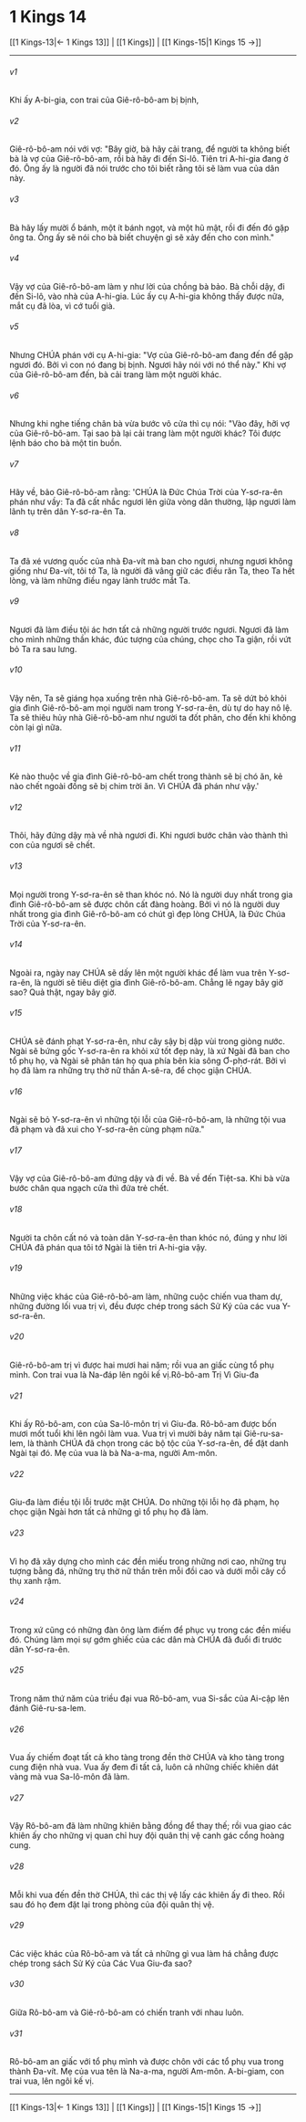 # 1 Kings 14

[[1 Kings-13|← 1 Kings 13]] | [[1 Kings]] | [[1 Kings-15|1 Kings 15 →]]
***



###### v1 
Khi ấy A-bi-gia, con trai của Giê-rô-bô-am bị bịnh, 

###### v2 
Giê-rô-bô-am nói với vợ: "Bây giờ, bà hãy cải trang, để người ta không biết bà là vợ của Giê-rô-bô-am, rồi bà hãy đi đến Si-lô. Tiên tri A-hi-gia đang ở đó. Ông ấy là người đã nói trước cho tôi biết rằng tôi sẽ làm vua của dân này. 

###### v3 
Bà hãy lấy mười ổ bánh, một ít bánh ngọt, và một hũ mật, rồi đi đến đó gặp ông ta. Ông ấy sẽ nói cho bà biết chuyện gì sẽ xảy đến cho con mình." 

###### v4 
Vậy vợ của Giê-rô-bô-am làm y như lời của chồng bà bảo. Bà chỗi dậy, đi đến Si-lô, vào nhà của A-hi-gia. Lúc ấy cụ A-hi-gia không thấy được nữa, mắt cụ đã lòa, vì cớ tuổi già. 

###### v5 
Nhưng CHÚA phán với cụ A-hi-gia: "Vợ của Giê-rô-bô-am đang đến để gặp ngươi đó. Bởi vì con nó đang bị bịnh. Ngươi hãy nói với nó thể này." Khi vợ của Giê-rô-bô-am đến, bà cải trang làm một người khác. 

###### v6 
Nhưng khi nghe tiếng chân bà vừa bước vô cửa thì cụ nói: "Vào đây, hỡi vợ của Giê-rô-bô-am. Tại sao bà lại cải trang làm một người khác? Tôi được lệnh báo cho bà một tin buồn. 

###### v7 
Hãy về, bảo Giê-rô-bô-am rằng: 'CHÚA là Đức Chúa Trời của Y-sơ-ra-ên phán như vầy: Ta đã cất nhắc ngươi lên giữa vòng dân thường, lập ngươi làm lãnh tụ trên dân Y-sơ-ra-ên Ta. 

###### v8 
Ta đã xé vương quốc của nhà Đa-vít mà ban cho ngươi, nhưng ngươi không giống như Đa-vít, tôi tớ Ta, là người đã vâng giữ các điều răn Ta, theo Ta hết lòng, và làm những điều ngay lành trước mắt Ta. 

###### v9 
Ngươi đã làm điều tội ác hơn tất cả những người trước ngươi. Ngươi đã làm cho mình những thần khác, đúc tượng của chúng, chọc cho Ta giận, rồi vứt bỏ Ta ra sau lưng. 

###### v10 
Vậy nên, Ta sẽ giáng họa xuống trên nhà Giê-rô-bô-am. Ta sẽ dứt bỏ khỏi gia đình Giê-rô-bô-am mọi người nam trong Y-sơ-ra-ên, dù tự do hay nô lệ. Ta sẽ thiêu hủy nhà Giê-rô-bô-am như người ta đốt phân, cho đến khi không còn lại gì nữa. 

###### v11 
Kẻ nào thuộc về gia đình Giê-rô-bô-am chết trong thành sẽ bị chó ăn, kẻ nào chết ngoài đồng sẽ bị chim trời ăn. Vì CHÚA đã phán như vậy.' 

###### v12 
Thôi, hãy đứng dậy mà về nhà ngươi đi. Khi ngươi bước chân vào thành thì con của ngươi sẽ chết. 

###### v13 
Mọi người trong Y-sơ-ra-ên sẽ than khóc nó. Nó là người duy nhất trong gia đình Giê-rô-bô-am sẽ được chôn cất đàng hoàng. Bởi vì nó là người duy nhất trong gia đình Giê-rô-bô-am có chút gì đẹp lòng CHÚA, là Đức Chúa Trời của Y-sơ-ra-ên. 

###### v14 
Ngoài ra, ngày nay CHÚA sẽ dấy lên một người khác để làm vua trên Y-sơ-ra-ên, là người sẽ tiêu diệt gia đình Giê-rô-bô-am. Chẳng lẽ ngay bây giờ sao? Quả thật, ngay bây giờ. 

###### v15 
CHÚA sẽ đánh phạt Y-sơ-ra-ên, như cây sậy bị dập vùi trong giòng nước. Ngài sẽ bứng gốc Y-sơ-ra-ên ra khỏi xứ tốt đẹp này, là xứ Ngài đã ban cho tổ phụ họ, và Ngài sẽ phân tán họ qua phía bên kia sông Ơ-phơ-rát. Bởi vì họ đã làm ra những trụ thờ nữ thần A-sê-ra, để chọc giận CHÚA. 

###### v16 
Ngài sẽ bỏ Y-sơ-ra-ên vì những tội lỗi của Giê-rô-bô-am, là những tội vua đã phạm và đã xui cho Y-sơ-ra-ên cùng phạm nữa." 

###### v17 
Vậy vợ của Giê-rô-bô-am đứng dậy và đi về. Bà về đến Tiệt-sa. Khi bà vừa bước chân qua ngạch cửa thì đứa trẻ chết. 

###### v18 
Người ta chôn cất nó và toàn dân Y-sơ-ra-ên than khóc nó, đúng y như lời CHÚA đã phán qua tôi tớ Ngài là tiên tri A-hi-gia vậy. 

###### v19 
Những việc khác của Giê-rô-bô-am làm, những cuộc chiến vua tham dự, những đường lối vua trị vì, đều được chép trong sách Sử Ký của các vua Y-sơ-ra-ên. 

###### v20 
Giê-rô-bô-am trị vì được hai mươi hai năm; rồi vua an giấc cùng tổ phụ mình. Con trai vua là Na-đáp lên ngôi kế vị.Rô-bô-am Trị Vì Giu-đa 

###### v21 
Khi ấy Rô-bô-am, con của Sa-lô-môn trị vì Giu-đa. Rô-bô-am được bốn mươi mốt tuổi khi lên ngôi làm vua. Vua trị vì mười bảy năm tại Giê-ru-sa-lem, là thành CHÚA đã chọn trong các bộ tộc của Y-sơ-ra-ên, để đặt danh Ngài tại đó. Mẹ của vua là bà Na-a-ma, người Am-môn. 

###### v22 
Giu-đa làm điều tội lỗi trước mặt CHÚA. Do những tội lỗi họ đã phạm, họ chọc giận Ngài hơn tất cả những gì tổ phụ họ đã làm. 

###### v23 
Vì họ đã xây dựng cho mình các đền miếu trong những nơi cao, những trụ tượng bằng đá, những trụ thờ nữ thần trên mỗi đồi cao và dưới mỗi cây cổ thụ xanh rậm. 

###### v24 
Trong xứ cũng có những đàn ông làm điếm để phục vụ trong các đền miếu đó. Chúng làm mọi sự gớm ghiếc của các dân mà CHÚA đã đuổi đi trước dân Y-sơ-ra-ên. 

###### v25 
Trong năm thứ năm của triều đại vua Rô-bô-am, vua Si-sắc của Ai-cập lên đánh Giê-ru-sa-lem. 

###### v26 
Vua ấy chiếm đoạt tất cả kho tàng trong đền thờ CHÚA và kho tàng trong cung điện nhà vua. Vua ấy đem đi tất cả, luôn cả những chiếc khiên dát vàng mà vua Sa-lô-môn đã làm. 

###### v27 
Vậy Rô-bô-am đã làm những khiên bằng đồng để thay thế; rồi vua giao các khiên ấy cho những vị quan chỉ huy đội quân thị vệ canh gác cổng hoàng cung. 

###### v28 
Mỗi khi vua đến đền thờ CHÚA, thì các thị vệ lấy các khiên ấy đi theo. Rồi sau đó họ đem đặt lại trong phòng của đội quân thị vệ. 

###### v29 
Các việc khác của Rô-bô-am và tất cả những gì vua làm há chẳng được chép trong sách Sử Ký của Các Vua Giu-đa sao? 

###### v30 
Giữa Rô-bô-am và Giê-rô-bô-am có chiến tranh với nhau luôn. 

###### v31 
Rô-bô-am an giấc với tổ phụ mình và được chôn với các tổ phụ vua trong thành Đa-vít. Mẹ của vua tên là Na-a-ma, người Am-môn. A-bi-giam, con trai vua, lên ngôi kế vị.

***
[[1 Kings-13|← 1 Kings 13]] | [[1 Kings]] | [[1 Kings-15|1 Kings 15 →]]
